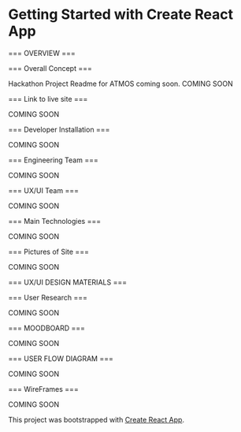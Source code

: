 # Getting Started with Create React App



=== OVERVIEW ===

=== Overall Concept === 

Hackathon Project Readme for ATMOS coming soon. COMING SOON


=== Link to live site ===

COMING SOON


=== Developer Installation ===

COMING SOON


=== Engineering Team ===

COMING SOON


=== UX/UI Team ===

COMING SOON


=== Main Technologies ===

COMING SOON


=== Pictures of Site ===

COMING SOON

=== UX/UI DESIGN MATERIALS ===

=== User Research ===

COMING SOON


=== MOODBOARD ===

COMING SOON


=== USER FLOW DIAGRAM ===

COMING SOON


=== WireFrames ===

COMING SOON

This project was bootstrapped with [Create React App](https://github.com/facebook/create-react-app).
